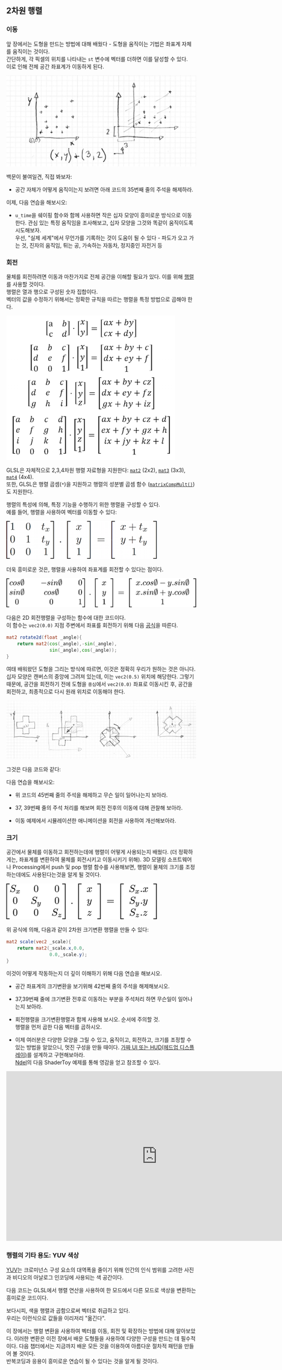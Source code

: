 ## 2차원 행렬

<canvas id="custom" class="canvas" data-fragment-url="matrix.frag"  width="700px" height="200px"></canvas>

### 이동

앞 장에서는 도형을 만드는 방법에 대해 배웠다 - 도형을 움직이는 기법은 좌표계 자체를 움직이는 것이다.  
간단하게, 각 픽셀의 위치를 나타내는 `st` 변수에 벡터를 더하면 이를 달성할 수 있다.  
이로 인해 전체 공간 좌표계가 이동하게 된다.

![](translate.jpg)

백문이 불여일견, 직접 봐보자:

* 공간 자체가 어떻게 움직이는지 보려면 아래 코드의 35번째 줄의 주석을 해제하라.

<div class="codeAndCanvas" data="cross-translate.frag"></div>

이제, 다음 연습을 해보시오:

* `u_time`을 쉐이핑 함수와 함께 사용하면 작은 십자 모양이 흥미로운 방식으로 이동한다. 관심 있는 특정 움직임을 조사해보고, 십자 모양을 그것와 똑같이 움직이도록 시도해보자.  
우선, "실제 세계"에서 무언가를 기록하는 것이 도움이 될 수 있다 - 파도가 오고 가는 것, 진자의 움직임, 튀는 공, 가속하는 자동차, 정지중인 자전거 등

### 회전

물체를 회전하려면 이동과 마찬가지로 전체 공간을 이해할 필요가 있다. 이를 위해 [행렬](https://ko.wikipedia.org/wiki/%ED%96%89%EB%A0%AC)를 사용할 것이다.  
행렬은 열과 행으로 구성된 숫자 집합이다.  
벡터의 값을 수정하기 위해서는  정확한 규칙을 따르는 행렬을 특정 방법으로 곱해야 한다.

[![Wikipedia entry for Matrix (mathematics) ](matrixes.png)](https://en.wikipedia.org/wiki/Matrix)

GLSL은 자체적으로 2,3,4차원 행렬 자료형을 지원한다: [`mat2`](../glossary/?search=mat2) (2x2), [`mat3`](../glossary/?search=mat3) (3x3), [`mat4`](../glossary/?search=mat4) (4x4).  
또한, GLSL은 행렬 곱셈(`*`)을 지원하고 행렬의 성분별 곱셈 함수 ([```matrixCompMult()```](../glossary/?search=matrixCompMult))도 지원한다.

행렬의 특성에 의해, 특정 기능을 수행하기 위한 행렬을 구성할 수 있다.  
예를 들어, 행렬을 사용하여 벡터를 이동할 수 있다:

![](3dtransmat.png)

더욱 흥미로운 것은, 행렬을 사용하여 좌표계를 회전할 수 있다는 점이다.

![](rotmat.png)

다음은 2D 회전행렬을 구성하는 함수에 대한 코드이다.  
이 함수는 `vec2(0.0)` 지점 주변에서 좌표를 회전하기 위해 다음 [공식](https://ko.wikipedia.org/wiki/%ED%9A%8C%EC%A0%84%EB%B3%80%ED%99%98%ED%96%89%EB%A0%AC)을 따른다.

```glsl
mat2 rotate2d(float _angle){
    return mat2(cos(_angle),-sin(_angle),
                sin(_angle),cos(_angle));
}
```

여태 배워왔던 도형을 그리는 방식에 따르면, 이것은 정확히 우리가 원하는 것은 아니다. 십자 모양은 캔버스의 중앙에 그려져 있는데, 이는 `vec2(0.5)` 위치에 해당한다. 그렇기 때문에, 공간을 회전하기 전에 도형을 `중심`에서 `vec2(0.0)` 좌표로 이동시킨 후, 공간을 회전하고, 최종적으로 다시 원래 위치로 이동해야 한다.

![](rotate.jpg)

그것은 다음 코드와 같다:

<div class="codeAndCanvas" data="cross-rotate.frag"></div>

다음 연습을 해보시오:

* 위 코드의 45번째 줄의 주석을 해제하고 무슨 일이 일어나는지 보아라.

* 37, 39번째 줄의 주석 처리를 해보며 회전 전후의 이동에 대해 관찰해 보아라.
  
* 이동 예제에서 시뮬레이션한 애니메이션을 회전을 사용하여 개선해보아라.

### 크기

공간에서 물체를 이동하고 회전하는데에 행렬이 어떻게 사용되는지 배웠다. (더 정확하게는, 좌표계를 변환하여 물체를 회전시키고 이동시키기 위해). 3D 모델링 소프트웨어나 Processing에서 push 및 pop 행렬 함수를 사용해보면, 행렬이 물체의 크기를 조정하는데에도 사용된다는것을 알게 될 것이다.

![](scale.png)

위 공식에 의해, 다음과 같이 2차원 크기변환 행렬을 만들 수 있다:

```glsl
mat2 scale(vec2 _scale){
    return mat2(_scale.x,0.0,
                0.0,_scale.y);
}
```

<div class="codeAndCanvas" data="cross-scale.frag"></div>

이것이 어떻게 작동하는지 더 깊이 이해하기 위해 다음 연습을 해보시오.

* 공간 좌표계의 크기변환을 보기위해 42번째 줄의 주석을 해제해보시오.

* 37,39번째 줄에 크기변환 전후로 이동하는 부분을 주석처리 하면 무슨일이 일어나는지 보아라.
  
* 회전행렬을 크기변환행렬과 함께 사용해 보시오. 순서에 주의할 것.  
행렬을 먼저  곱한 다음 벡터를 곱하시오.
  
* 이제 여러분은 다양한 모양을 그릴 수 있고, 움직이고, 회전하고, 크기를 조정할 수 있는 방법을 알았으니, 멋진 구성을 만들 때이다. [가짜 UI 또는 HUD(헤드업 디스플레이)](https://www.pinterest.com/patriciogonzv/huds/)를 설계하고 구현해보아라.  
[Ndel](https://www.shadertoy.com/user/ndel)의 다음 ShaderToy 예제를 통해 영감을 얻고 참조할 수 있다.

<iframe width="800" height="450" frameborder="0" src="https://www.shadertoy.com/embed/4s2SRt?gui=true&t=10&paused=true" allowfullscreen></iframe>

### 행렬의 기타 용도: YUV 색상

[YUV](http://ko.wikipedia.org/wiki/YUV)는 크로미넌스 구성 요소의 대역폭을 줄이기 위해 인간의 인식 범위를 고려한 사진과 비디오의 아날로그 인코딩에 사용되는 색 공간이다.

다음 코드는 GLSL에서 행렬 연산을 사용하여 한 모드에서 다른 모드로 색상을 변환하는 흥미로운 코드이다.

<div class="codeAndCanvas" data="yuv.frag"></div>

보다시피, 색을 행렬과 곱함으로써 벡터로 취급하고 있다.  
우리는 이런식으로 값들을 이리저리 "옮긴다".

이 장에서는 행렬 변환을 사용하여 벡터를 이동, 회전 및 확장하는 방법에 대해 알아보았다. 이러한 변환은 이전 장에서 배운 도형들을 사용하여 다양한 구성을 만드는 데 필수적이다. 다음 챕터에서는 지금까지 배운 모든 것을 이용하여 아름다운 절차적 패턴을 만들어 볼 것이다.  
반복코딩과 응용이 흥미로운 연습이 될 수 있다는 것을 알게 될 것이다.
